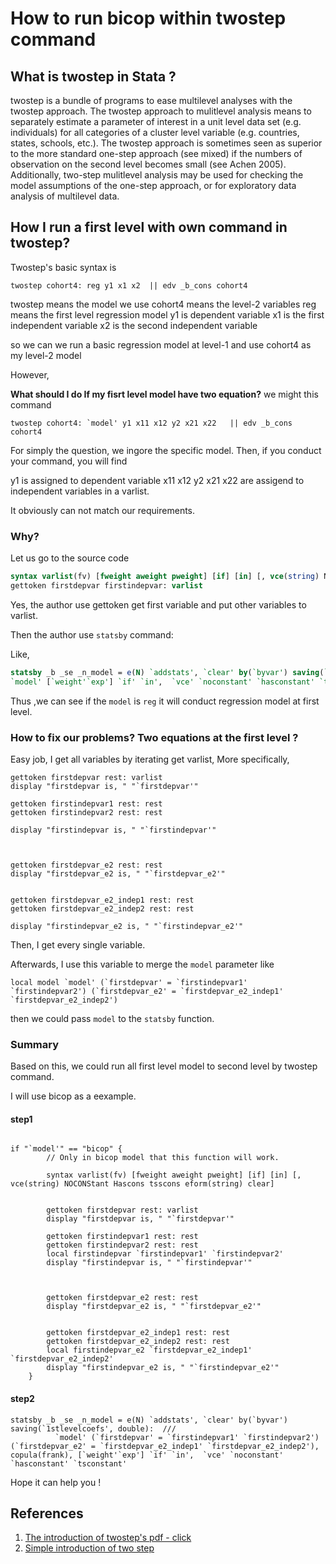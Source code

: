 # How to run bicop within twostep command

## What is twostep in Stata ?
twostep is a bundle of programs to ease multilevel analyses with the twostep approach. The twostep approach to mulitlevel analysis means to separately estimate a parameter of interest in a unit level data set (e.g. individuals) for all categories of a cluster level variable (e.g. countries, states, schools, etc.). The twostep approach is sometimes seen as superior to the more standard one-step approach (see mixed) if the numbers of observation on the second level becomes small (see Achen 2005). Additionally, two-step mulitlevel analysis may be used for checking the model assumptions of the one-step approach, or for exploratory data analysis of multilevel data.

## How I run a first level with own command in twostep?

Twostep's basic syntax is 

```
twostep cohort4: reg y1 x1 x2  || edv _b_cons cohort4
```
twostep means the model we use
cohort4 means the level-2 variables
reg means the first level regression model
y1 is dependent variable
x1 is the first independent variable
x2 is the second independent variable

so we can we run a basic regression model at level-1 and use cohort4 as my level-2 model

However,

**What should I do If my fisrt level model have two equation?**
we might this command
```
twostep cohort4: `model' y1 x11 x12 y2 x21 x22   || edv _b_cons cohort4
```

For simply the question, we ingore the specific model. Then, if you conduct your command, you will find

y1 is assigned to dependent variable
x11 x12 y2 x21 x22 are assigend to independent variables in a varlist.

It obviously can not match our requirements.

### Why?

Let us go to the source code

```ado
syntax varlist(fv) [fweight aweight pweight] [if] [in] [, vce(string) NOCONStant Hascons tsscons eform(string) clear]
gettoken firstdepvar firstindepvar: varlist
```
Yes, the author use gettoken get first variable and put other variables to varlist.

Then the author use `statsby` command:

Like,
```ado
statsby _b _se _n_model = e(N) `addstats', `clear' by(`byvar') saving(`1stlevelcoefs', double):  ///
`model' [`weight'`exp'] `if' `in',  `vce' `noconstant' `hasconstant' `tsconstant'
```

Thus ,we can see if the `model` is `reg` it will conduct regression model at first level.

### How to fix our problems?  Two equations at the first level ?
Easy job,
I get all variables by iterating get varlist, More specifically,
```
gettoken firstdepvar rest: varlist
display "firstdepvar is, " "`firstdepvar'"
		
gettoken firstindepvar1 rest: rest
gettoken firstindepvar2 rest: rest

display "firstindepvar is, " "`firstindepvar'"
		
	
		
gettoken firstdepvar_e2 rest: rest
display "firstdepvar_e2 is, " "`firstdepvar_e2'"
		
		
gettoken firstdepvar_e2_indep1 rest: rest
gettoken firstdepvar_e2_indep2 rest: rest
		
display "firstindepvar_e2 is, " "`firstindepvar_e2'"
```
Then, I get every single variable.

Afterwards, I use this variable to merge the `model` parameter
like 
```
local model `model' (`firstdepvar' = `firstindepvar1' `firstindepvar2') (`firstdepvar_e2' = `firstdepvar_e2_indep1' `firstdepvar_e2_indep2')
```

then we could pass `model` to the `statsby` function.

### Summary
Based on this, we could run all first level model to second level by twostep command.

I will use bicop as a eexample.
#### step1
```

if "`model'" == "bicop" {
		// Only in bicop model that this function will work.
		
		syntax varlist(fv) [fweight aweight pweight] [if] [in] [, vce(string) NOCONStant Hascons tsscons eform(string) clear]
		
		
		gettoken firstdepvar rest: varlist
		display "firstdepvar is, " "`firstdepvar'"
		
		gettoken firstindepvar1 rest: rest
		gettoken firstindepvar2 rest: rest
		local firstindepvar `firstindepvar1' `firstindepvar2'
		display "firstindepvar is, " "`firstindepvar'"
		
	
		
		gettoken firstdepvar_e2 rest: rest
		display "firstdepvar_e2 is, " "`firstdepvar_e2'"
		
		
		gettoken firstdepvar_e2_indep1 rest: rest
		gettoken firstdepvar_e2_indep2 rest: rest
		local firstindepvar_e2 `firstdepvar_e2_indep1' `firstdepvar_e2_indep2'
		display "firstindepvar_e2 is, " "`firstindepvar_e2'"
	}
```
#### step2
```
statsby _b _se _n_model = e(N) `addstats', `clear' by(`byvar') saving(`1stlevelcoefs', double):  ///
		  `model' (`firstdepvar' = `firstindepvar1' `firstindepvar2') (`firstdepvar_e2' = `firstdepvar_e2_indep1' `firstdepvar_e2_indep2'), copula(frank), [`weight'`exp'] `if' `in',  `vce' `noconstant' `hasconstant' `tsconstant'
```

Hope it can help you !

## References
1. [The introduction of twostep's pdf - click ](https://www.stata.com/meeting/germany21/slides/Germany21_Giesecke.pdf)
2. [Simple introduction of two step](https://econpapers.repec.org/software/bocbocode/s459021.htm)
